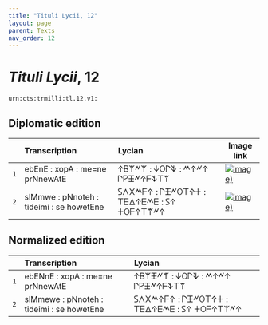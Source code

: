 ```yaml
---
title: "Tituli Lycii, 12"
layout: page
parent: Texts
nav_order: 12
---
```




# *Tituli Lycii*, 12




`urn:cts:trmilli:tl.12.v1:`

## Diplomatic edition

|  | Transcription | Lycian | Image link |
| :---: | :------ | :------ | --- |
| `1` | ebEnE : xopA : me=ne prNnewAtE | 𐊁𐊂𐊚𐊏𐊚 : 𐊜𐊒𐊓𐊙 : 𐊎𐊁𐊏𐊁 𐊓𐊕𐊑𐊏𐊁𐊇𐊙𐊗𐊚 |[![image)](http://www.homermultitext.org/iipsrv?IIIF=/project/homer/pyramidal/deepzoom/lycian/hc/v1/2007.02.0068.tif/pct:2.452,17.75,86.21,39.83/100,/0/default.jpg)](http://www.homermultitext.org/ict2/?urn=urn:cite2:lycian:hc.v1:2007.02.0068@0.02452,0.1775,0.8621,0.3983) |
| `2` | slMmwe : pNnoteh : tideimi : se howetEne | 𐊖𐊍𐊐𐊎𐊇𐊁 : 𐊓𐊑𐊏𐊒𐊗𐊁𐊛 : 𐊗𐊆𐊅𐊁𐊆𐊎𐊆 : 𐊖𐊁 𐊛𐊒𐊇𐊁𐊗𐊚𐊏𐊁 |[![image)](http://www.homermultitext.org/iipsrv?IIIF=/project/homer/pyramidal/deepzoom/lycian/hc/v1/2007.02.0068.tif/pct:2.18,42.86,96.02,38.1/100,/0/default.jpg)](http://www.homermultitext.org/ict2/?urn=urn:cite2:lycian:hc.v1:2007.02.0068@0.02180,0.4286,0.9602,0.3810) |

## Normalized edition

|  | Transcription | Lycian |
| :---: | :------ | :------ |
| `1` | ebENnE : xopA : me=ne prNnewAtE | 𐊁𐊂𐊚𐊑𐊏𐊚 : 𐊜𐊒𐊓𐊙 : 𐊎𐊁𐊏𐊁 𐊓𐊕𐊑𐊏𐊁𐊇𐊙𐊗𐊚 |
| `2` | slMmewe : pNnoteh : tideimi : se howetEne | 𐊖𐊍𐊐𐊎𐊁𐊇𐊁 : 𐊓𐊑𐊏𐊒𐊗𐊁𐊛 : 𐊗𐊆𐊅𐊁𐊆𐊎𐊆 : 𐊖𐊁 𐊛𐊒𐊇𐊁𐊗𐊚𐊏𐊁 |